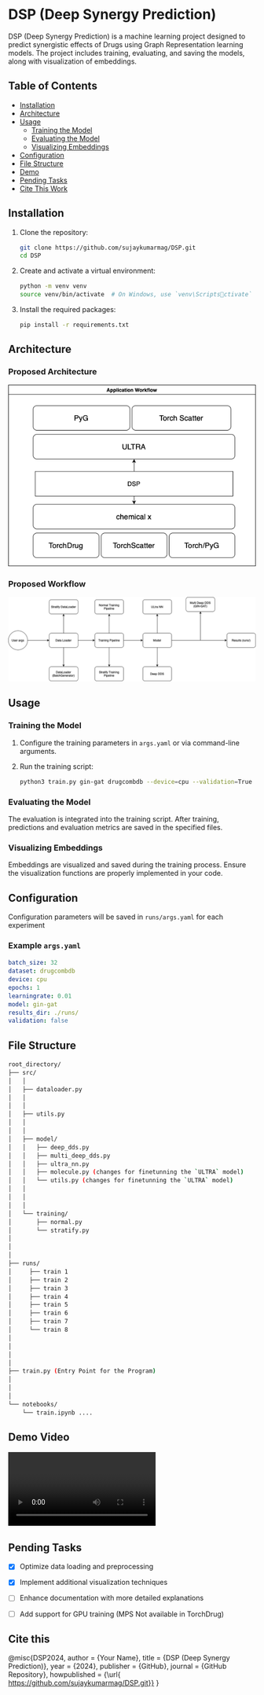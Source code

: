 # DSP (Deep Synergy Prediction)


DSP (Deep Synergy Prediction) is a machine learning project designed to predict synergistic effects of Drugs using  Graph Representation learning models. The project includes training, evaluating, and saving the models, along with visualization of embeddings.

## Table of Contents

- [Installation](#installation)
- [Architecture](#architecture)
- [Usage](#usage)
  - [Training the Model](#training-the-model)
  - [Evaluating the Model](#evaluating-the-model)
  - [Visualizing Embeddings](#visualizing-embeddings)
- [Configuration](#configuration)
- [File Structure](#file-structure)
- [Demo](#demo)
- [Pending Tasks](#pending-tasks)
- [Cite This Work](#cite-this-work)




## Installation

1. Clone the repository:
   ```bash
   git clone https://github.com/sujaykumarmag/DSP.git
   cd DSP
   ```

2. Create and activate a virtual environment:
   ```bash
   python -m venv venv
   source venv/bin/activate  # On Windows, use `venv\Scriptsctivate`
   ```

3. Install the required packages:
   ```bash
   pip install -r requirements.txt
   ```


## Architecture


### Proposed Architecture
![Proposed Architecture of DSP](./assets/arch.png)


### Proposed Workflow
![Proposed Workflow of DSP](./assets/workflow.png)


## Usage

### Training the Model

1. Configure the training parameters in `args.yaml` or via command-line arguments.

2. Run the training script:
   ```bash
   python3 train.py gin-gat drugcombdb --device=cpu --validation=True
   ```

### Evaluating the Model

The evaluation is integrated into the training script. After training, predictions and evaluation metrics are saved in the specified files.


### Visualizing Embeddings

Embeddings are visualized and saved during the training process. Ensure the visualization functions are properly implemented in your code.

## Configuration

Configuration parameters will be saved in `runs/args.yaml` for each experiment

### Example `args.yaml`
```yaml
batch_size: 32
dataset: drugcombdb
device: cpu
epochs: 1
learningrate: 0.01
model: gin-gat
results_dir: ./runs/
validation: false

```


## File Structure
```bash
root_directory/
├── src/
│   │
│   ├── dataloader.py
│   │
│   │
│   ├── utils.py
│   │
│   │
│   ├── model/
│   │   ├── deep_dds.py
│   │   ├── multi_deep_dds.py 
│   │   ├── ultra_nn.py 
│   │   ├── molecule.py (changes for finetunning the `ULTRA` model)
│   │   └── utils.py (changes for finetunning the `ULTRA` model)
│   │  
│   │
│   │
│   └── training/
│       ├── normal.py
│       └── stratify.py
│ 
│ 
│ 
├── runs/
│     ├── train 1
│     ├── train 2
│     ├── train 3
│     ├── train 4
│     ├── train 5
│     ├── train 6
│     ├── train 7
│     └── train 8
│           
│
│
│
├── train.py (Entry Point for the Program)
│
│
│ 
└── notebooks/
    └── train.ipynb ....
```


## Demo Video
![Demo](./assets/demo.mp4)



## Pending Tasks

- [x] Optimize data loading and preprocessing
- [x] Implement additional visualization techniques
- [ ] Enhance documentation with more detailed explanations
- [ ] Add support for GPU training (MPS Not available in TorchDrug)



## Cite this
@misc{DSP2024,
  author = {Your Name},
  title = {DSP (Deep Synergy Prediction)},
  year = {2024},
  publisher = {GitHub},
  journal = {GitHub Repository},
  howpublished = {\url{ https://github.com/sujaykumarmag/DSP.git}}
}





